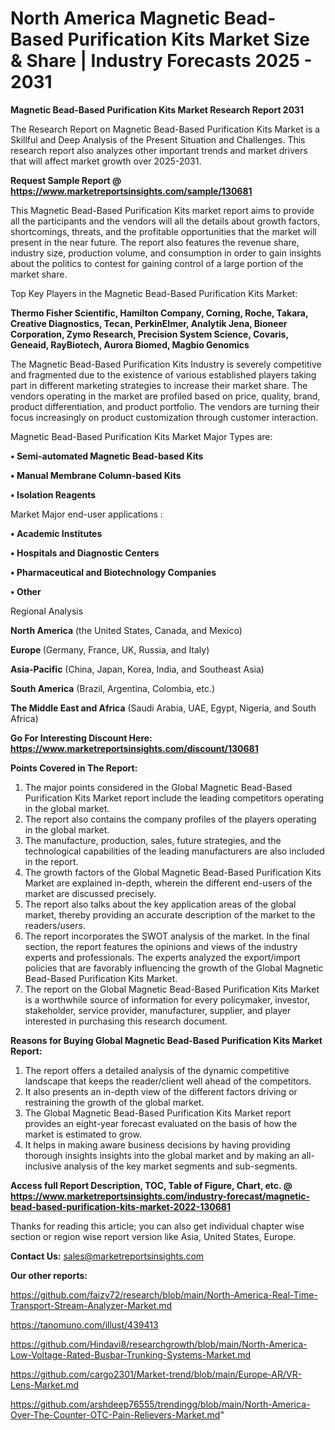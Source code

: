 # North America Magnetic Bead-Based Purification Kits Market Size & Share | Industry Forecasts 2025 - 2031

<strong>Magnetic Bead-Based Purification Kits Market Research Report 2031</strong>

The Research Report on Magnetic Bead-Based Purification Kits Market is a Skillful and Deep Analysis of the Present Situation and Challenges. This research report also analyzes other important trends and market drivers that will affect market growth over 2025-2031.

<strong>Request Sample Report @ <a href=https://www.marketreportsinsights.com/sample/130681>https://www.marketreportsinsights.com/sample/130681</a></strong>

This Magnetic Bead-Based Purification Kits market report aims to provide all the participants and the vendors will all the details about growth factors, shortcomings, threats, and the profitable opportunities that the market will present in the near future. The report also features the revenue share, industry size, production volume, and consumption in order to gain insights about the politics to contest for gaining control of a large portion of the market share.

Top Key Players in the Magnetic Bead-Based Purification Kits Market:

<strong>Thermo Fisher Scientific, Hamilton Company, Corning, Roche, Takara, Creative Diagnostics, Tecan, PerkinElmer, Analytik Jena, Bioneer Corporation, Zymo Research, Precision System Science, Covaris, Geneaid, RayBiotech, Aurora Biomed, Magbio Genomics</strong>

The Magnetic Bead-Based Purification Kits Industry is severely competitive and fragmented due to the existence of various established players taking part in different marketing strategies to increase their market share. The vendors operating in the market are profiled based on price, quality, brand, product differentiation, and product portfolio. The vendors are turning their focus increasingly on product customization through customer interaction.

Magnetic Bead-Based Purification Kits Market Major Types are:

<strong>• Semi-automated Magnetic Bead-based Kits

• Manual Membrane Column-based Kits

• Isolation Reagents</strong>

Market Major end-user applications :

<strong>• Academic Institutes

• Hospitals and Diagnostic Centers

• Pharmaceutical and Biotechnology Companies

• Other</strong>

Regional Analysis

</u><strong><b>North America</b></strong> (the United States, Canada, and Mexico)

<strong><b>Europe </b></strong>(Germany, France, UK, Russia, and Italy)

<strong><b>Asia-Pacific</b></strong> (China, Japan, Korea, India, and Southeast Asia)

<strong><b>South America</b></strong> (Brazil, Argentina, Colombia, etc.)

<strong><b>The Middle East and Africa</b></strong> (Saudi Arabia, UAE, Egypt, Nigeria, and South Africa)

<strong>Go For Interesting Discount Here: <a href=https://www.marketreportsinsights.com/discount/130681>https://www.marketreportsinsights.com/discount/130681</a></strong>

<strong>Points Covered in The Report:</strong>
<ol>
  <li>The major points considered in the Global Magnetic Bead-Based Purification Kits Market report include the leading competitors operating in the global market.</li>
  <li>The report also contains the company profiles of the players operating in the global market.</li>
  <li>The manufacture, production, sales, future strategies, and the technological capabilities of the leading manufacturers are also included in the report.</li>
  <li>The growth factors of the Global Magnetic Bead-Based Purification Kits Market are explained in-depth, wherein the different end-users of the market are discussed precisely.</li>
  <li>The report also talks about the key application areas of the global market, thereby providing an accurate description of the market to the readers/users.</li>
  <li>The report incorporates the SWOT analysis of the market. In the final section, the report features the opinions and views of the industry experts and professionals. The experts analyzed the export/import policies that are favorably influencing the growth of the Global Magnetic Bead-Based Purification Kits Market.</li>
  <li>The report on the Global Magnetic Bead-Based Purification Kits Market is a worthwhile source of information for every policymaker, investor, stakeholder, service provider, manufacturer, supplier, and player interested in purchasing this research document.</li>
</ol>
<strong>Reasons for Buying Global Magnetic Bead-Based Purification Kits Market Report:</strong>

<ol>
  <li>The report offers a detailed analysis of the dynamic competitive landscape that keeps the reader/client well ahead of the competitors.</li>
  <li>It also presents an in-depth view of the different factors driving or restraining the growth of the global market.</li>
  <li>The Global Magnetic Bead-Based Purification Kits Market report provides an eight-year forecast evaluated on the basis of how the market is estimated to grow.</li>
  <li>It helps in making aware business decisions by having providing thorough insights insights into the global market and by making an all-inclusive analysis of the key market segments and sub-segments.</li>
</ol>
<strong>Access full Report Description, TOC, Table of Figure, Chart, etc. @ <a href=https://www.marketreportsinsights.com/industry-forecast/magnetic-bead-based-purification-kits-market-2022-130681>https://www.marketreportsinsights.com/industry-forecast/magnetic-bead-based-purification-kits-market-2022-130681</a></strong>


Thanks for reading this article; you can also get individual chapter wise section or region wise report version like Asia, United States, Europe.

<strong>Contact Us:</strong>
sales@marketreportsinsights.com

<strong>Our other reports:</strong>

<a href=https://github.com/faizy72/research/blob/main/North-America-Real-Time-Transport-Stream-Analyzer-Market.md>https://github.com/faizy72/research/blob/main/North-America-Real-Time-Transport-Stream-Analyzer-Market.md</a>

<a href=https://tanomuno.com/illust/439413>https://tanomuno.com/illust/439413</a>

<a href=https://github.com/Hindavi8/researchgrowth/blob/main/North-America-Low-Voltage-Rated-Busbar-Trunking-Systems-Market.md>https://github.com/Hindavi8/researchgrowth/blob/main/North-America-Low-Voltage-Rated-Busbar-Trunking-Systems-Market.md</a>

<a href=https://github.com/cargo2301/Market-trend/blob/main/Europe-AR/VR-Lens-Market.md>https://github.com/cargo2301/Market-trend/blob/main/Europe-AR/VR-Lens-Market.md</a>

<a href=https://github.com/arshdeep76555/trendingg/blob/main/North-America-Over-The-Counter-OTC-Pain-Relievers-Market.md>https://github.com/arshdeep76555/trendingg/blob/main/North-America-Over-The-Counter-OTC-Pain-Relievers-Market.md</a>"
